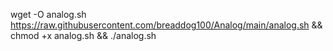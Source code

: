 wget -O analog.sh https://raw.githubusercontent.com/breaddog100/Analog/main/analog.sh && chmod +x analog.sh && ./analog.sh
